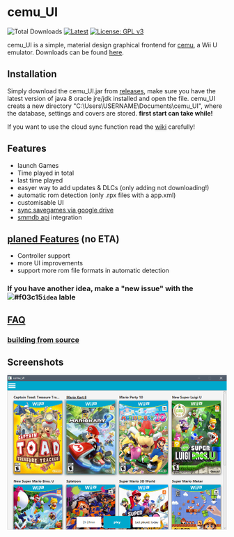 # cemu_UI

![Total Downloads](https://img.shields.io/github/downloads/Seil0/cemu_UI/total.svg?style=flat-square)
[![Latest](https://img.shields.io/github/release/Seil0/cemu_UI/all.svg?style=flat-square)](https://github.com/Seil0/cemu_UI/releases)
[![License: GPL v3](https://img.shields.io/badge/License-GPL%20v3-blue.svg?style=flat-square)](https://www.gnu.org/licenses/gpl-3.0)

cemu_UI is a simple, material design graphical frontend for [cemu](http://cemu.info/), a Wii U emulator. Downloads can be found [here](https://github.com/Seil0/cemu_UI/releases).

## Installation
Simply download the cemu_UI.jar from [releases](https://github.com/Seil0/cemu_UI/releases), make sure you have the latest version of java 8 oracle jre/jdk installed and open the file. cemu_UI creats a new directory "C:\Users\USERNAME\Documents\cemu_UI", where the database, settings and covers are stored. **first start can take while!**

If you want to use the cloud sync function read the [wiki](https://github.com/Seil0/cemu_UI/wiki#cloud-savegame-syncronisation) carefully!

## Features

* launch Games
* Time played in total
* last time played
* easyer way to add updates & DLCs (only adding not downloading!)
* automatic rom detection (only .rpx files with a app.xml)
* customisable UI
* [sync savegames via google drive](https://github.com/Seil0/cemu_UI/wiki)
* [smmdb api](https://github.com/Tarnadas/smmdb) integration

## [planed Features](https://github.com/Seil0/cemu_UI/projects/1) (no ETA)

* Controller support
* more UI improvements
* support more rom file formats in automatic detection

### If you have another idea, make a "new issue" with the ![#f03c15](https://placehold.it/15/fbca04/000000?text=+)`idea` lable

## [FAQ](https://github.com/Seil0/cemu_UI/wiki#faq)

### [building from source](https://github.com/Seil0/cemu_UI/wiki/Documantation)
  
## Screenshots
  
![Screenshot](/downloadContent/cemu_UI4.png)
  
  
